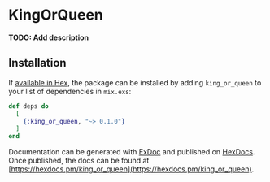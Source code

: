 # KingOrQueen

**TODO: Add description**

## Installation

If [available in Hex](https://hex.pm/docs/publish), the package can be installed
by adding `king_or_queen` to your list of dependencies in `mix.exs`:

```elixir
def deps do
  [
    {:king_or_queen, "~> 0.1.0"}
  ]
end
```

Documentation can be generated with [ExDoc](https://github.com/elixir-lang/ex_doc)
and published on [HexDocs](https://hexdocs.pm). Once published, the docs can
be found at [https://hexdocs.pm/king_or_queen](https://hexdocs.pm/king_or_queen).


